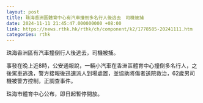 ```yaml
---
layout: post
title: 珠海香洲區體育中心有汽車撞倒多名行人後逃去　司機被捕
date: 2024-11-11 21:45:47.000000000 +08:00
link: https://news.rthk.hk/rthk/ch/component/k2/1778585-20241111.htm
categories: rthk
---
```


珠海香洲區有汽車撞倒行人後逃去，司機被捕。

事發在晚上近8時，公安通報說，一輛小汽車在香洲區體育中心撞倒多名行人，之後駕車逃逸，警方接報後迅速派人到場處置，並協助將傷者送院救治，62歲男司機被警方控制，正調查事件。

珠海市體育中心公布，即日起暫停開放。
